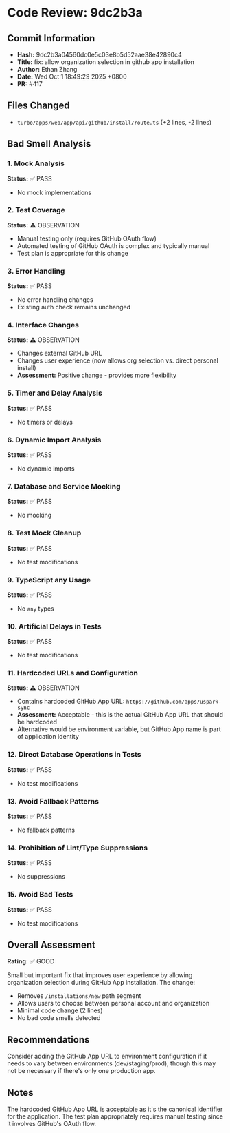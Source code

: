 # Code Review: 9dc2b3a

## Commit Information
- **Hash:** 9dc2b3a04560dc0e5c03e8b5d52aae38e42890c4
- **Title:** fix: allow organization selection in github app installation
- **Author:** Ethan Zhang
- **Date:** Wed Oct 1 18:49:29 2025 +0800
- **PR:** #417

## Files Changed
- `turbo/apps/web/app/api/github/install/route.ts` (+2 lines, -2 lines)

## Bad Smell Analysis

### 1. Mock Analysis
**Status:** ✅ PASS
- No mock implementations

### 2. Test Coverage
**Status:** ⚠️ OBSERVATION
- Manual testing only (requires GitHub OAuth flow)
- Automated testing of GitHub OAuth is complex and typically manual
- Test plan is appropriate for this change

### 3. Error Handling
**Status:** ✅ PASS
- No error handling changes
- Existing auth check remains unchanged

### 4. Interface Changes
**Status:** ⚠️ OBSERVATION
- Changes external GitHub URL
- Changes user experience (now allows org selection vs. direct personal install)
- **Assessment:** Positive change - provides more flexibility

### 5. Timer and Delay Analysis
**Status:** ✅ PASS
- No timers or delays

### 6. Dynamic Import Analysis
**Status:** ✅ PASS
- No dynamic imports

### 7. Database and Service Mocking
**Status:** ✅ PASS
- No mocking

### 8. Test Mock Cleanup
**Status:** ✅ PASS
- No test modifications

### 9. TypeScript any Usage
**Status:** ✅ PASS
- No `any` types

### 10. Artificial Delays in Tests
**Status:** ✅ PASS
- No test modifications

### 11. Hardcoded URLs and Configuration
**Status:** ⚠️ OBSERVATION
- Contains hardcoded GitHub App URL: `https://github.com/apps/uspark-sync`
- **Assessment:** Acceptable - this is the actual GitHub App URL that should be hardcoded
- Alternative would be environment variable, but GitHub App name is part of application identity

### 12. Direct Database Operations in Tests
**Status:** ✅ PASS
- No test modifications

### 13. Avoid Fallback Patterns
**Status:** ✅ PASS
- No fallback patterns

### 14. Prohibition of Lint/Type Suppressions
**Status:** ✅ PASS
- No suppressions

### 15. Avoid Bad Tests
**Status:** ✅ PASS
- No test modifications

## Overall Assessment
**Rating:** ✅ GOOD

Small but important fix that improves user experience by allowing organization selection during GitHub App installation. The change:
- Removes `/installations/new` path segment
- Allows users to choose between personal account and organization
- Minimal code change (2 lines)
- No bad code smells detected

## Recommendations
Consider adding the GitHub App URL to environment configuration if it needs to vary between environments (dev/staging/prod), though this may not be necessary if there's only one production app.

## Notes
The hardcoded GitHub App URL is acceptable as it's the canonical identifier for the application. The test plan appropriately requires manual testing since it involves GitHub's OAuth flow.
